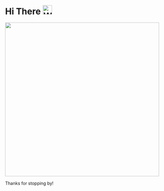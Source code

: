 # Hi There <img src="https://raw.githubusercontent.com/Tarikul-Islam-Anik/Animated-Fluent-Emojis/master/Emojis/Hand%20gestures/Waving%20Hand%20Medium%20Skin%20Tone.png" alt="Waving Hand Medium Skin Tone" width="30" height="30"/>

<div id="header" align="left">
  <img src="https://user-images.githubusercontent.com/74038190/225813708-98b745f2-7d22-48cf-9150-083f1b00d6c9.gif" width="500"/>
</div>

Thanks for stopping by! 

<!-- # Couple of words about me:
- 👨‍💻An IT student, specializing in Web Development. 
- 📝Currently in the learning phase, eager to expand my knowledge.
- 🛠️ I'm actively building my portfolio to showcase my skills.
- 📚 My current focus is on mastering front-end programming languages.
- 🏎️Fun fact: I'm a passionate car enthusiast.
 
# Find me here:
[![Portfolio](./portfolio-svgrepo-com.svg)]()
[![LinkedIn](./linkedin-logo-thin-svgrepo-com.svg)]()
[![Github](./github-logo-thin-svgrepo-com.svg)](https://github.com/kb603)
[![Mail](./email-9-svgrepo-com.svg)](mailto:kojoaddobaffour@gmail.com) 

# Tech Stack:

<div align="left">
  <a href="https://www.w3schools.com/html/" target="_blank"><img style="margin: 10px" src="https://profilinator.rishav.dev/skills-assets/html5-original-wordmark.svg" alt="HTML5" height="50" /></a> 
  <a href="https://www.w3schools.com/css/" target="_blank"><img style="margin: 10px" src="https://profilinator.rishav.dev/skills-assets/css3-original-wordmark.svg" alt="CSS3" height="50" /></a>
  <a href="https://github.com/" target="_blank"><img style="margin: 10px" src="https://profilinator.rishav.dev/skills-assets/git-scm-icon.svg" alt="Git" height="50" /></a>
</div>


# Random Fact
- I can't type with all fingers, but I'm working on it.
<div align="left">
<div>
<img src="https://user-images.githubusercontent.com/74038190/212284145-bf2c01a8-c448-4f1a-b911-996024c84606.gif" width="400" height="300"/></a>
</div>  -->
